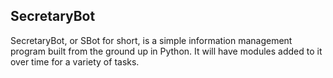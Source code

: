 ## SecretaryBot

SecretaryBot, or SBot for short, is a simple information management program built from the ground up in Python. It will have modules added to it over time for a variety of tasks.
